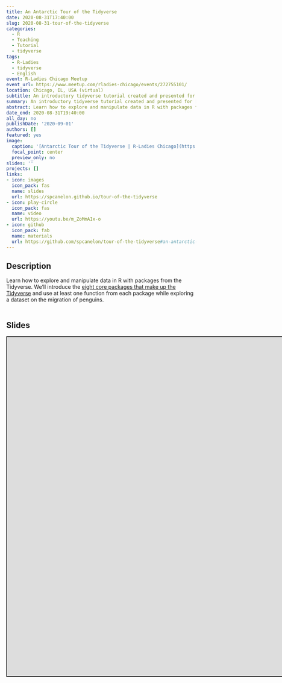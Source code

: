 ```yaml
---
title: An Antarctic Tour of the Tidyverse
date: 2020-08-31T17:40:00
slug: 2020-08-31-tour-of-the-tidyverse
categories:
  - R
  - Teaching
  - Tutorial
  - tidyverse
tags:
  - R-Ladies
  - tidyverse
  - English
event: R-Ladies Chicago Meetup
event_url: https://www.meetup.com/rladies-chicago/events/272755101/
location: Chicago, IL, USA (virtual)
subtitle: An introductory tidyverse tutorial created and presented for R-Ladies Chicago
summary: An introductory tidyverse tutorial created and presented for [R-Ladies Chicago](https://rladieschicago.org/)
abstract: Learn how to explore and manipulate data in R with packages from the Tidyverse. We'll introduce the [eight core packages that make up the Tidyverse](https://www.tidyverse.org/packages/#core-tidyverse) and use at least one function from each package while exploring a dataset on the migration of penguins.
date_end: 2020-08-31T19:40:00
all_day: no
publishDate: '2020-09-01'
authors: []
featured: yes
image: 
  caption: '[Antarctic Tour of the Tidyverse | R-Ladies Chicago](https://spcanelon.github.io/tour-of-the-tidyverse)'
  focal_point: center
  preview_only: no
slides: ''
projects: []
links:
- icon: images
  icon_pack: fas
  name: slides
  url: https://spcanelon.github.io/tour-of-the-tidyverse
- icon: play-circle
  icon_pack: fas
  name: video
  url: https://youtu.be/m_ZoMmAIx-o
- icon: github
  icon_pack: fab
  name: materials
  url: https://github.com/spcanelon/tour-of-the-tidyverse#an-antarctic-tour-of-the-tidyverse
---
```


<script src="{{< blogdown/postref >}}index_files/fitvids/fitvids.min.js"></script>

## Description

Learn how to explore and manipulate data in R with packages from the Tidyverse. We’ll introduce the [eight core packages that make up the Tidyverse](https://www.tidyverse.org/packages/#core-tidyverse) and use at least one function from each package while exploring a dataset on the migration of penguins.
<br><br>

## Slides

<div class="shareagain" style="min-width:300px;margin:1em auto;">
<iframe src="https://spcanelon.github.io/tour-of-the-tidyverse" width="1600" height="900" style="border:2px solid currentColor;" loading="lazy" allowfullscreen></iframe>
<script>fitvids('.shareagain', {players: 'iframe'});</script>
</div>

